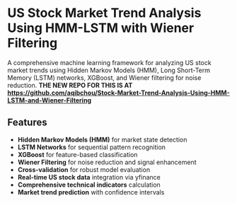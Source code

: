 # US Stock Market Trend Analysis Using HMM-LSTM with Wiener Filtering

A comprehensive machine learning framework for analyzing US stock market trends using Hidden Markov Models (HMM), Long Short-Term Memory (LSTM) networks, XGBoost, and Wiener filtering for noise reduction. **THE NEW REPO FOR THIS IS AT https://github.com/aqibchou/Stock-Market-Trend-Analysis-Using-HMM-LSTM-and-Wiener-Filtering** 

## Features

- **Hidden Markov Models (HMM)** for market state detection
- **LSTM Networks** for sequential pattern recognition
- **XGBoost** for feature-based classification
- **Wiener Filtering** for noise reduction and signal enhancement
- **Cross-validation** for robust model evaluation
- **Real-time US stock data** integration via yfinance
- **Comprehensive technical indicators** calculation
- **Market trend prediction** with confidence intervals


